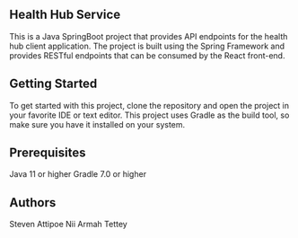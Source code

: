 ## Health Hub Service
This is a Java SpringBoot project that provides API endpoints for the health hub client application. The project is built using the Spring Framework and provides RESTful endpoints that can be consumed by the React front-end.

## Getting Started
To get started with this project, clone the repository and open the project in your favorite IDE or text editor. This project uses Gradle as the build tool, so make sure you have it installed on your system.

## Prerequisites
Java 11 or higher
Gradle 7.0 or higher

## Authors
Steven Attipoe
Nii Armah Tettey
